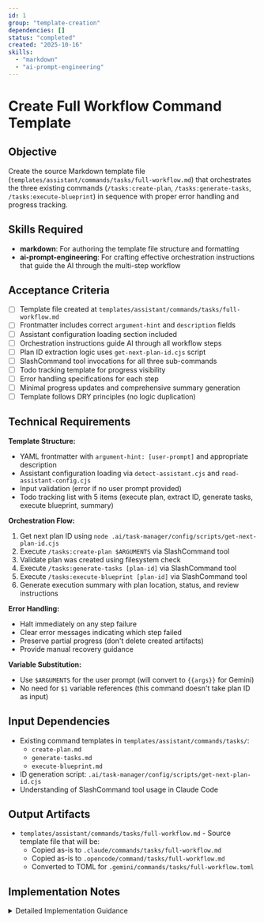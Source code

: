 ```yaml
---
id: 1
group: "template-creation"
dependencies: []
status: "completed"
created: "2025-10-16"
skills:
  - "markdown"
  - "ai-prompt-engineering"
---
```

# Create Full Workflow Command Template

## Objective

Create the source Markdown template file (`templates/assistant/commands/tasks/full-workflow.md`) that orchestrates the three existing commands (`/tasks:create-plan`, `/tasks:generate-tasks`, `/tasks:execute-blueprint`) in sequence with proper error handling and progress tracking.

## Skills Required

- **markdown**: For authoring the template file structure and formatting
- **ai-prompt-engineering**: For crafting effective orchestration instructions that guide the AI through the multi-step workflow

## Acceptance Criteria

- [ ] Template file created at `templates/assistant/commands/tasks/full-workflow.md`
- [ ] Frontmatter includes correct `argument-hint` and `description` fields
- [ ] Assistant configuration loading section included
- [ ] Orchestration instructions guide AI through all workflow steps
- [ ] Plan ID extraction logic uses `get-next-plan-id.cjs` script
- [ ] SlashCommand tool invocations for all three sub-commands
- [ ] Todo tracking template for progress visibility
- [ ] Error handling specifications for each step
- [ ] Minimal progress updates and comprehensive summary generation
- [ ] Template follows DRY principles (no logic duplication)

## Technical Requirements

**Template Structure:**
- YAML frontmatter with `argument-hint: [user-prompt]` and appropriate description
- Assistant configuration loading via `detect-assistant.cjs` and `read-assistant-config.cjs`
- Input validation (error if no user prompt provided)
- Todo tracking list with 5 items (execute plan, extract ID, generate tasks, execute blueprint, summary)

**Orchestration Flow:**
1. Get next plan ID using `node .ai/task-manager/config/scripts/get-next-plan-id.cjs`
2. Execute `/tasks:create-plan $ARGUMENTS` via SlashCommand tool
3. Validate plan was created using filesystem check
4. Execute `/tasks:generate-tasks [plan-id]` via SlashCommand tool
5. Execute `/tasks:execute-blueprint [plan-id]` via SlashCommand tool
6. Generate execution summary with plan location, status, and review instructions

**Error Handling:**
- Halt immediately on any step failure
- Clear error messages indicating which step failed
- Preserve partial progress (don't delete created artifacts)
- Provide manual recovery guidance

**Variable Substitution:**
- Use `$ARGUMENTS` for the user prompt (will convert to `{{args}}` for Gemini)
- No need for `$1` variable references (this command doesn't take plan ID as input)

## Input Dependencies

- Existing command templates in `templates/assistant/commands/tasks/`:
  - `create-plan.md`
  - `generate-tasks.md`
  - `execute-blueprint.md`
- ID generation script: `.ai/task-manager/config/scripts/get-next-plan-id.cjs`
- Understanding of SlashCommand tool usage in Claude Code

## Output Artifacts

- `templates/assistant/commands/tasks/full-workflow.md` - Source template file that will be:
  - Copied as-is to `.claude/commands/tasks/full-workflow.md`
  - Copied as-is to `.opencode/command/tasks/full-workflow.md`
  - Converted to TOML for `.gemini/commands/tasks/full-workflow.toml`

## Implementation Notes

<details>
<summary>Detailed Implementation Guidance</summary>

### Step 1: Create the Template File

Create `templates/assistant/commands/tasks/full-workflow.md` with the following structure:

```markdown
---
argument-hint: [user-prompt]
description: Execute the full workflow from plan creation to blueprint execution
---
# Full Workflow Execution

## Assistant Configuration

Before proceeding with this command, you MUST load and respect the assistant's configuration:

**Run the following scripts:**
```bash
ASSISTANT=$(node .ai/task-manager/config/scripts/detect-assistant.cjs)
node .ai/task-manager/config/scripts/read-assistant-config.cjs "$ASSISTANT"
```

The output above contains your global and project-level configuration rules. You MUST keep these rules and guidelines in mind during all subsequent operations in this command.

---

You are a workflow orchestration assistant. Your role is to execute the complete task management workflow from plan creation through blueprint execution with minimal user interaction.

## Instructions

The user input is:

<user-input>
$ARGUMENTS
</user-input>

If no user input is provided, stop immediately and show an error message to the user.

### Workflow Execution Process

Use your internal Todo task tool to track the workflow execution:

- [ ] Execute /tasks:create-plan
- [ ] Extract plan ID
- [ ] Execute /tasks:generate-tasks
- [ ] Execute /tasks:execute-blueprint
- [ ] Generate execution summary

#### Step 1: Determine Next Plan ID

Before creating the plan, determine what the next plan ID will be:

```bash
node .ai/task-manager/config/scripts/get-next-plan-id.cjs
```

Store this ID for later validation and use.

#### Step 2: Execute Plan Creation

Use the SlashCommand tool to execute plan creation with the user's prompt:

```
/tasks:create-plan $ARGUMENTS
```

**Important**: The plan creation command may ask clarification questions. Wait for user responses before continuing. This is expected behavior and maintains quality control.

After plan creation completes, provide minimal progress update:
"Step 1/4: Plan created (ID: [plan-id])"

#### Step 3: Validate Plan Creation

Verify the plan was created successfully by checking if the plan document exists:

```bash
find .ai/task-manager/plans -name "plan-[0-9][0-9]*--*.md" -type f -exec grep -l "^id: \?[plan-id]$" {} \;
```

If the plan is not found, halt with error:
"❌ Error: Plan creation failed. Expected plan with ID [plan-id] not found."

#### Step 4: Execute Task Generation

Use the SlashCommand tool to generate tasks for the plan:

```
/tasks:generate-tasks [plan-id]
```

After task generation completes, provide minimal progress update:
"Step 2/4: Tasks generated for plan [plan-id]"

#### Step 5: Execute Blueprint

Use the SlashCommand tool to execute the blueprint:

```
/tasks:execute-blueprint [plan-id]
```

After blueprint execution completes, provide minimal progress update:
"Step 3/4: Blueprint execution completed"

Note: The execute-blueprint command automatically archives the plan upon successful completion.

#### Step 6: Generate Execution Summary

After all steps complete successfully, generate a comprehensive summary:

```
✅ Full workflow completed successfully!

Plan: [plan-id]--[plan-name]
Location: .ai/task-manager/archive/[plan-id]--[plan-name]/

Status: Archived and ready for review

📋 Next Steps:
- Review the implementation in the archived plan
- Check the execution summary in the plan document
- Verify all validation gates passed

Plan document: .ai/task-manager/archive/[plan-id]--[plan-name]/plan-[plan-id]--[plan-name].md
```

### Error Handling

If any step fails:
1. Halt execution immediately
2. Report clear error message indicating which step failed
3. Preserve all created artifacts (plan, tasks) for manual review
4. Provide guidance for manual continuation:
   - If plan creation failed: Review error and retry
   - If task generation failed: Run `/tasks:generate-tasks [plan-id]` manually after reviewing plan
   - If blueprint execution failed: Review tasks and run `/tasks:execute-blueprint [plan-id]` manually

### Output Requirements

**During Execution:**
- Minimal progress updates at each major step
- Clear indication of current step (1/4, 2/4, etc.)

**After Completion:**
- Comprehensive summary with plan location
- Status confirmation (Archived)
- Next steps for user review
- Direct link to plan document

**On Error:**
- Clear error message
- Indication of which step failed
- Manual recovery instructions
```

### Step 2: Follow Existing Patterns

Reference the existing command templates to ensure consistency:
- Use the same frontmatter structure as `create-plan.md`, `generate-tasks.md`, `execute-blueprint.md`
- Include the standard assistant configuration loading section
- Follow the same Markdown formatting conventions

### Step 3: Ensure DRY Compliance

**DO:**
- Use SlashCommand tool to invoke existing commands
- Rely on existing ID generation scripts
- Leverage existing error handling in sub-commands
- Reference existing documentation and validation gates

**DON'T:**
- Duplicate plan creation logic
- Duplicate task generation logic
- Duplicate blueprint execution logic
- Create new ID generation mechanisms
- Implement custom validation that already exists in sub-commands

### Step 4: Test Template Syntax

After creating the template:
1. Verify YAML frontmatter is valid
2. Check that all bash code blocks are properly formatted
3. Ensure variable references use correct syntax (`$ARGUMENTS`)
4. Confirm Markdown structure is clean and readable

### Key Considerations

**Plan ID Extraction:**
- Use `get-next-plan-id.cjs` BEFORE plan creation to predict the ID
- Validate plan exists AFTER creation using `find` command
- This approach avoids parsing command output

**SlashCommand Tool Usage:**
- The SlashCommand tool is available in Claude Code
- It executes commands by expanding their templates
- Natural pauses occur when sub-commands ask for user input
- No special handling needed for clarification questions

**Multi-Assistant Compatibility:**
- Write template in Markdown with `$ARGUMENTS` variable
- Init process automatically handles TOML conversion for Gemini
- Variable substitution happens automatically (`$ARGUMENTS` → `{{args}}`)
- No platform-specific logic needed in template

**Progress Tracking:**
- Use TodoWrite tool to show progress through 5-step workflow
- Provide "Step X/4" updates to user at key milestones
- Generate comprehensive summary only at the end

**Error Recovery:**
- Partial execution is acceptable (don't clean up on failure)
- Users can manually continue from any step
- Clear error messages help users understand where to resume

</details>
